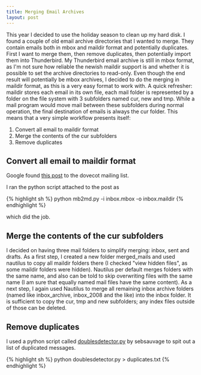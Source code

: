 ```yaml
---
title: Merging Email Archives
layout: post
---
```


This year I decided to use the holiday season to clean up my hard
disk.  I found a couple of old email archive directories that I wanted
to merge.  They contain emails both in mbox and maildir format and
potentially duplicates.  First I want to merge them, then remove
duplicates, then potentially import them into Thunderbird.  My
Thunderbird email archive is still in mbox format, as I'm not sure how
reliable the newish maildir support is and whether it is possible to
set the archive directories to read-only.  Even though the end result will potentially be mbox archives, I decided to do the merging in maildir format, as this is a very easy format to work with.  A quick refresher: maildir stores each email in its own file, each mail folder is represented by a folder on the file system with 3 subfolders named cur, new and tmp.  While a mail program would move mail between these subfolders during normal operation, the final destination of emails is always the cur folder.  This means that a very simple workflow presents itself:

1. Convert all email to maildir format 
2. Merge the contents of the cur subfolders
3. Remove duplicates

## Convert all email to maildir format 

Google found [this
post](http://dovecot.org/list/dovecot/2008-March/029736.html) to the
dovecot mailing list.

I ran the python script attached to the post as 

{% highlight sh %}
python mb2md.py -i inbox.mbox -o inbox.maildir
{% endhighlight %}

which did the job.

## Merge the contents of the cur subfolders

I decided on having three mail folders to simplify merging: inbox,
sent and drafts. As a first step, I created a new folder merged_mails
and used nautilus to copy all maildir folders there (I checked "view
hidden files", as some maildir folders were hidden).  Nautilus per
default merges folders with the same name, and also can be told to
skip overwriting files with the same name (I am sure that equally
named mail files have the same content).  As a next step, I again used
Nautilus to merge all remaining inbox archive folders (named like
inbox_archive, inbox_2008 and the like) into the inbox folder. It is
sufficient to copy the cur, tmp and new subfolders; any index files
outside of those can be deleted.

## Remove duplicates

I used a python script called
[doublesdetector.py](http://sebsauvage.net/python/doublesdetector.py)
by sebsauvage to spit out a list of duplicated messages.

{% highlight sh %}
python doublesdetector.py > duplicates.txt
{% endhighlight %}